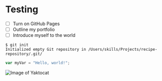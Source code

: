 <h1>Testing</h1>

- [ ] Turn on GitHub Pages
- [ ] Outline my portfolio
- [ ] Introduce myself to the world

```
$ git init
Initialized empty Git repository in /Users/skills/Projects/recipe-repository/.git/
```

``` javascript
var myVar = "Hello, world!";
```

![Image of Yaktocat](https://octodex.github.com/images/yaktocat.png)
